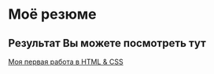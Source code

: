 # Моё резюме
## Результат Вы можете посмотреть тут
[Моя первая работа в HTML & CSS]([https://duckduckgo.com](https://aksi12344321.github.io/resume/))
